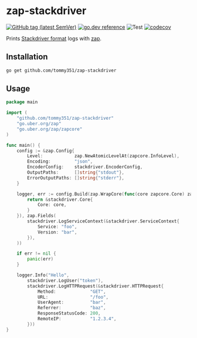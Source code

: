 # zap-stackdriver

[![GitHub tag (latest SemVer)](https://img.shields.io/github/v/tag/tommy351/zap-stackdriver)](https://github.com/tommy351/zap-stackdriver/releases) [![go.dev reference](https://img.shields.io/badge/go.dev-reference-007d9c?logo=go&logoColor=white)](https://pkg.go.dev/github.com/tommy351/zap-stackdriver) ![Test](https://github.com/tommy351/zap-stackdriver/workflows/Test/badge.svg) [![codecov](https://codecov.io/gh/tommy351/zap-stackdriver/branch/master/graph/badge.svg)](https://codecov.io/gh/tommy351/zap-stackdriver)

Prints [Stackdriver format](https://cloud.google.com/error-reporting/docs/formatting-error-messages) logs with [zap](https://github.com/uber-go/zap).

## Installation

``` sh
go get github.com/tommy351/zap-stackdriver
```

## Usage

``` go
package main

import (
	"github.com/tommy351/zap-stackdriver"
	"go.uber.org/zap"
	"go.uber.org/zap/zapcore"
)

func main() {
	config := &zap.Config{
		Level:            zap.NewAtomicLevelAt(zapcore.InfoLevel),
		Encoding:         "json",
		EncoderConfig:    stackdriver.EncoderConfig,
		OutputPaths:      []string{"stdout"},
		ErrorOutputPaths: []string{"stderr"},
	}

	logger, err := config.Build(zap.WrapCore(func(core zapcore.Core) zapcore.Core {
		return &stackdriver.Core{
			Core: core,
		}
	}), zap.Fields(
		stackdriver.LogServiceContext(&stackdriver.ServiceContext{
			Service: "foo",
			Version: "bar",
		}),
	))

	if err != nil {
		panic(err)
	}

	logger.Info("Hello",
		stackdriver.LogUser("token"),
		stackdriver.LogHTTPRequest(&stackdriver.HTTPRequest{
			Method:             "GET",
			URL:                "/foo",
			UserAgent:          "bar",
			Referrer:           "baz",
			ResponseStatusCode: 200,
			RemoteIP:           "1.2.3.4",
		}))
}
```
